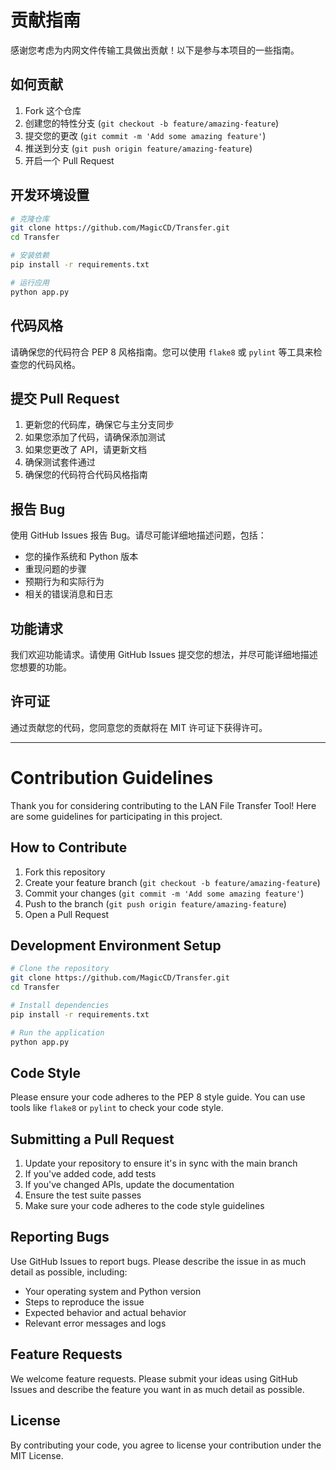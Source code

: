 # 贡献指南

感谢您考虑为内网文件传输工具做出贡献！以下是参与本项目的一些指南。

## 如何贡献

1. Fork 这个仓库
2. 创建您的特性分支 (`git checkout -b feature/amazing-feature`)
3. 提交您的更改 (`git commit -m 'Add some amazing feature'`)
4. 推送到分支 (`git push origin feature/amazing-feature`)
5. 开启一个 Pull Request

## 开发环境设置

```bash
# 克隆仓库
git clone https://github.com/MagicCD/Transfer.git
cd Transfer

# 安装依赖
pip install -r requirements.txt

# 运行应用
python app.py
```

## 代码风格

请确保您的代码符合 PEP 8 风格指南。您可以使用 `flake8` 或 `pylint` 等工具来检查您的代码风格。

## 提交 Pull Request

1. 更新您的代码库，确保它与主分支同步
2. 如果您添加了代码，请确保添加测试
3. 如果您更改了 API，请更新文档
4. 确保测试套件通过
5. 确保您的代码符合代码风格指南

## 报告 Bug

使用 GitHub Issues 报告 Bug。请尽可能详细地描述问题，包括：

- 您的操作系统和 Python 版本
- 重现问题的步骤
- 预期行为和实际行为
- 相关的错误消息和日志

## 功能请求

我们欢迎功能请求。请使用 GitHub Issues 提交您的想法，并尽可能详细地描述您想要的功能。

## 许可证

通过贡献您的代码，您同意您的贡献将在 MIT 许可证下获得许可。

---

# Contribution Guidelines

Thank you for considering contributing to the LAN File Transfer Tool! Here are some guidelines for participating in this project.

## How to Contribute

1. Fork this repository
2. Create your feature branch (`git checkout -b feature/amazing-feature`)
3. Commit your changes (`git commit -m 'Add some amazing feature'`)
4. Push to the branch (`git push origin feature/amazing-feature`)
5. Open a Pull Request

## Development Environment Setup

```bash
# Clone the repository
git clone https://github.com/MagicCD/Transfer.git
cd Transfer

# Install dependencies
pip install -r requirements.txt

# Run the application
python app.py
```

## Code Style

Please ensure your code adheres to the PEP 8 style guide. You can use tools like `flake8` or `pylint` to check your code style.

## Submitting a Pull Request

1. Update your repository to ensure it's in sync with the main branch
2. If you've added code, add tests
3. If you've changed APIs, update the documentation
4. Ensure the test suite passes
5. Make sure your code adheres to the code style guidelines

## Reporting Bugs

Use GitHub Issues to report bugs. Please describe the issue in as much detail as possible, including:

- Your operating system and Python version
- Steps to reproduce the issue
- Expected behavior and actual behavior
- Relevant error messages and logs

## Feature Requests

We welcome feature requests. Please submit your ideas using GitHub Issues and describe the feature you want in as much detail as possible.

## License

By contributing your code, you agree to license your contribution under the MIT License.